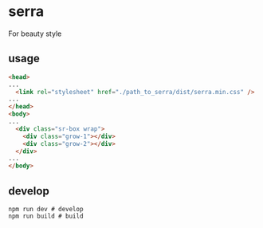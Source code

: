 # serra
For beauty style

## usage
```html
<head>
...
  <link rel="stylesheet" href="./path_to_serra/dist/serra.min.css" />
...
</head>
<body>
...
  <div class="sr-box wrap">
    <div class="grow-1"></div>
    <div class="grow-2"></div>
  </div>
...
</body>
```

## develop
```shell
npm run dev # develop
npm run build # build
```
